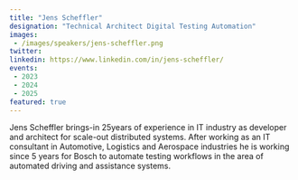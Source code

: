 ```yaml
---
title: "Jens Scheffler"
designation: "Technical Architect Digital Testing Automation"
images:
 - /images/speakers/jens-scheffler.png
twitter: 
linkedin: https://www.linkedin.com/in/jens-scheffler/
events:
 - 2023
 - 2024
 - 2025
featured: true
---
```


Jens Scheffler brings-in 25years of experience in IT industry as developer and architect for scale-out distributed systems. After working as an IT consultant in Automotive, Logistics and Aerospace industries he is working since 5 years for Bosch to automate testing workflows in the area of automated driving and assistance systems.